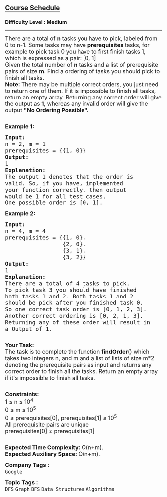 <h2><a href="https://practice.geeksforgeeks.org/problems/course-schedule/1?utm_source=youtube&utm_medium=collab_striver_ytdescription&utm_campaign=course-schedule">Course Schedule</a></h2><h3>Difficulty Level : Medium</h3><hr><div class="problems_problem_content__Xm_eO"><p><span style="font-size:18px">There are a total of <strong>n</strong> tasks you have to pick, labeled from 0 to n-1. Some tasks may have <strong>prerequisites </strong>tasks, for example to pick task 0 you have to first finish tasks 1, which is expressed as a pair: [0, 1]<br>
Given the total number of <strong>n</strong> tasks and a list of prerequisite pairs of size <strong>m</strong>. Find a ordering of tasks you should pick to finish all tasks.</span><br>
<span style="font-size:18px"><strong>Note: </strong>There may be multiple correct orders, you just need to return one of them. If it is impossible to finish all tasks, return an empty array. Returning any correct order will give the output as <strong>1</strong>, whereas any invalid order will give the output <strong>"No Ordering Possible".</strong></span></p>

<p><br>
<span style="font-size:18px"><strong>Example 1:</strong></span></p>

<pre><span style="font-size:18px"><strong>Input:
</strong>n = 2, m = 1
prerequisites = {{1, 0}}
<strong>Output:
</strong>1<strong>
Explanation:
</strong>The output 1 denotes that the order is
valid. So, if you have, implemented
your function correctly, then output
would be 1 for all test cases.</span>
<span style="font-size:18px">One possible order is [0, 1].</span></pre>

<p><span style="font-size:18px"><strong>Example 2:</strong></span></p>

<pre><span style="font-size:18px"><strong>Input:
</strong>n = 4, m = 4
prerequisites = {{1, 0},
                 {2, 0},
                 {3, 1},
                 {3, 2}}
<strong>Output:
</strong>1<strong>
Explanation:
</strong>There are a total of 4 tasks to pick.
To pick task 3 you should have finished
both tasks 1 and 2. Both tasks 1 and 2
should be pick after you finished task 0.
So one correct task order is [0, 1, 2, 3].
Another correct ordering is [0, 2, 1, 3].
Returning any of these order will result in
a Output of 1.</span>
</pre>

<p><br>
<span style="font-size:18px"><strong>Your Task:</strong><br>
The task is to complete the function <strong>findOrder</strong>() which takes two integers n, and m and a list of lists of size m*2 denoting the prerequisite pairs as input and returns any correct order to finish all the tasks. Return an empty array if it's impossible to finish all tasks.</span></p>

<div><br>
<span style="font-size:18px"><strong>Constraints:</strong><br>
1 ≤ n ≤ 10<sup>4</sup></span>

<div><span style="font-size:18px">0 ≤ m ≤ 10<sup>5</sup><br>
0 ≤&nbsp;prerequisites[0],&nbsp;prerequisites[1] ≤ 10<sup>5</sup><br>
All prerequisite pairs are unique</span></div>

<div><span style="font-size:18px">prerequisites[0]&nbsp;≠&nbsp;prerequisites[1]</span></div>
</div>

<p><br>
<span style="font-size:18px"><strong>Expected Time Complexity:&nbsp;</strong>O(n+m).<br>
<strong>Expected Auxiliary Space:&nbsp;</strong>O(n+m).</span></p>
</div><p><span style=font-size:18px><strong>Company Tags : </strong><br><code>Google</code>&nbsp;<br><p><span style=font-size:18px><strong>Topic Tags : </strong><br><code>DFS</code>&nbsp;<code>Graph</code>&nbsp;<code>BFS</code>&nbsp;<code>Data Structures</code>&nbsp;<code>Algorithms</code>&nbsp;